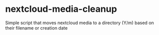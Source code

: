 # nextcloud-media-cleanup
Simple script that moves nextcloud media to a directory (Y/m) based on their filename or creation date

